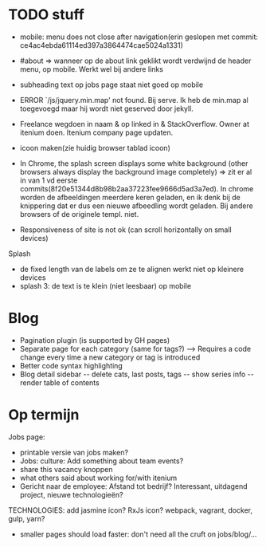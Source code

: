 TODO stuff
==========

- mobile: menu does not close after navigation(erin geslopen met commit: ce4ac4ebda61114ed397a3864474cae5024a1331)

- #about => wanneer op de about link geklikt wordt verdwijnd de header menu, op mobile. Werkt wel bij andere links

- subheading text op jobs page staat niet goed op mobile

- ERROR `/js/jquery.min.map' not found. Bij serve. Ik heb de min.map al toegevoegd maar hij wordt niet geserved door jekyll.

- Freelance wegdoen in naam & op linked in & StackOverflow. Owner at itenium doen. Itenium company page updaten.

- icoon maken(zie huidig browser tablad icoon)

- In Chrome, the splash screen displays some white background (other browsers always display the background image completely)
=> zit er al in van 1 vd eerste commits(8f20e51344d8b98b2aa37223fee9666d5ad3a7ed). In chrome worden de afbeeldingen meerdere keren geladen, en ik denk bij de knippering dat er dus een nieuwe afbeedling wordt geladen.
Bij andere browsers of de originele templ. niet.

- Responsiveness of site is not ok (can scroll horizontally on small devices)


Splash
- de fixed length van de labels om ze te alignen werkt niet op kleinere devices
- splash 3: de text is te klein (niet leesbaar) op mobile




Blog
====
- Pagination plugin (is supported by GH pages)
- Separate page for each category (same for tags?) --> Requires a code change every time a new category or tag is introduced
- Better code syntax highlighting
- Blog detail sidebar
-- delete cats, last posts, tags
-- show series info
-- render table of contents


Op termijn
==========

Jobs page:
- printable versie van jobs maken?
- Jobs: culture: Add something about team events?
- share this vacancy knoppen
- what others said about working for/with itenium
- Gericht naar de employee: Afstand tot bedrijf? Interessant, uitdagend project, nieuwe technologieën?

TECHNOLOGIES:
add jasmine icon?
RxJs icon?
webpack, vagrant, docker, gulp, yarn?

- smaller pages should load faster: don't need all the cruft on jobs/blog/...
